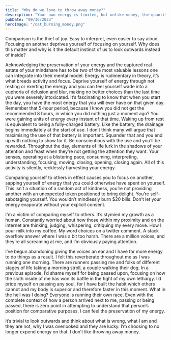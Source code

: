 ```yaml
---
title: "Why do we love to throw away money?"
description: "Your own energy is limited, but unlike money, the quantity of it is invisible. You can't see how much you have left, but you can feel it."
pubDate: "09/16/2023"
heroImage: "/cat_burning_money.png"
---
```


Comparison is the thief of joy. Easy to interpret, even easier to say aloud. Focusing on another deprives yourself of focusing on yourself. Why does this matter and why is it the default instinct of us to look outwards instead of inside?

Acknowledging the preservation of your energy and the captured real estate of your mindshare has to be two of the most valuable lessons one can integrate into their mental model. Energy is rudimentary in theory, it’s what breeds activity and focus. Deprive yourself of energy through not resting or exerting the energy and you can feel yourself wade into a euphoria of delusion and blur, making no better choices than the last time you were severely intoxicated. It’s fascinating to know that when you start the day, you have the most energy that you will ever have on that given day. Remember that 5-hour period, because I know you did not get the recommended 8 hours, in which you did nothing just a moment ago? You were gaining units of energy every instant of that time. Waking up from rest is equivalent to being a fully-charged battery. Like the battery, the drainage begins immediately at the start of use. I don’t think many will argue that maximising the use of that battery is important. Squander that and you end up with nothing to show for it. Be conscientious with the use and you’ll be rewarded. Throughout the day, elements of life lurk in the shadows of your attention and feast when they’re not getting the attention they want. Your senses, operating at a blistering pace, consuming, interpreting, understanding, focusing, moving, closing, opening, closing again. All of this activity is silently, recklessly harvesting your energy.

Comparing yourself to others in effect causes you to focus on another, sapping yourself of energy that you could otherwise have spent on yourself. This isn’t a situation of a random act of kindness, you’re not providing another with an unexpected token positioned to bring delight. You’re self-sabotaging yourself. You wouldn’t mindlessly burn $20 bills. Don’t let your energy evaporate without your explicit consent.

I'm a victim of comparing myself to others. It’s stymied my growth as a human. Constantly worried about how those within my proximity and on the internet are thinking, judging, whispering, critiquing my every move. How I pour milk into my coffee. My word choices on a twitter comment. A stack overflow answer where I was a bit too harsh. There are a million voices, and they’re all screaming at me, and I’m obviously paying attention.

I’ve begun abandoning giving the voices an ear and I have far more energy to do things as a result. I felt this reverberate throughout me as I was running one morning. There are runners passing me and folks of different stages of life taking a morning stroll, a couple walking their dog. In a previous episode, I’d shame myself for being passed upon, focusing on how the sloth inside of me has won its battle in the fight of my own lethargy. I’d pride myself on passing any soul, for I have built the habit which others cannot and my body is superior and therefore faster in this moment. What in the hell was I doing? Everyone is running their own race. Even with the complete context of how a person arrived next to me, passing or being passed, there is zero point in attempting to understand that person’s position for comparative purposes. I can feel the preservation of my energy.

It’s trivial to look outwards and think about what is wrong, what I am and they are not, why I was overlooked and they are lucky. I’m choosing to no longer expend energy on that. I don’t like throwing away money.
